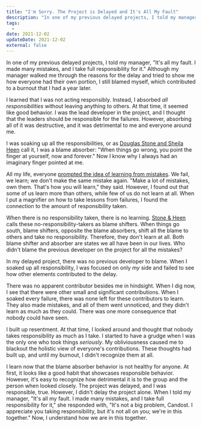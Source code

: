 ```yaml
---
title: "I'm Sorry. The Project is Delayed and It's All My Fault"
description: "In one of my previous delayed projects, I told my manager, 'It's all my fault. I made many mistakes, and I take full responsibility for them.' I blamed myself, which contributed to a burnout that I had a year later."
tags:
  -
date: 2021-12-02
updateDate: 2021-12-02
external: false
---
```


In one of my previous delayed projects, I told my manager, "It's all my fault. I made many mistakes, and I take full responsibility for it." Although my manager walked me through the reasons for the delay and tried to show me how everyone had their own portion, I still blamed myself, which contributed to a burnout that I had a year later.

I learned that I was not acting responsibly. Instead, I absorbed *all responsibilities* without leaving anything to others. At that time, it seemed like good behavior. I was the lead developer in the project, and I thought that the leaders should be responsible for the failures. However, absorbing all of it was destructive, and it was detrimental to me and everyone around me.

I was soaking up all the responsibilities, or as [Douglas Stone and Sheila Heen](Thanks%20For%20The%20Feedback.md) call it, I was a blame absorber: "When things go wrong, you point the finger at yourself, now and forever." Now I know why I always had an imaginary finger pointed at me.

All my life, everyone [prompted the idea of learning from mistakes](31.md). We fail, we learn; we don't make the same mistake again. "Make a lot of mistakes, own them. That's how you will learn," they said. However, I found out that some of us learn more than others, while few of us do not learn at all. When I put a magnifier on how to take lessons from failures, I found the connection to the amount of responsibility taken.

When there is no responsibility taken, there is no learning. [Stone & Heen](Thanks%20For%20The%20Feedback.md) calls these no-responsibility-takers as blame shifters. When things go south, blame shifters, opposite the blame absorbers, shift all the blame to others and take no responsibility. Therefore, they don't learn at all. Both blame shifter and absorber are states we all have been in our lives. Who didn't blame the previous developer on the project for all the mistakes?

In my delayed project, there was no previous developer to blame. When I soaked up all responsibility, I was focused on only *my* side and failed to see how other elements contributed to the delay.

There was no apparent contributor besides me in hindsight. When I dig now, I see that there were other small and significant contributions. When I soaked every failure, there was none left for these contributors to learn. They also made mistakes, and all of them went unnoticed, and they didn't learn as much as they could. There was one more consequence that nobody could have seen.

I built up resentment. At that time, I looked around and thought that nobody takes responsibility as much as I take. I started to have a grudge when I was the only one who took things *seriously*. My obliviousness caused me to blackout the holistic view of everyone's contributions. These thoughts had built up, and until my burnout, I didn't recognize them at all.

I learn now that the blame absorber behavior is not healthy for anyone. At first, it looks like a good habit that showcases responsible behavior. However, it's easy to recognize how detrimental it is to the group and the person when looked closely. The project was delayed, and I was responsible, true. However, I didn't delay the project alone. When I told my manager, "It's all my fault. I made many mistakes, and I take full responsibility for it," she responded with, "It's not a big problem, Candost. I appreciate you taking responsibility, but it's not all on you; we're in this together." Now, I understand how we are in this together.
